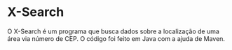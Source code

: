 # X-Search
O X-Search é um programa que busca dados sobre a localização de uma área via número de CEP. O código foi feito em Java com a ajuda de Maven.
